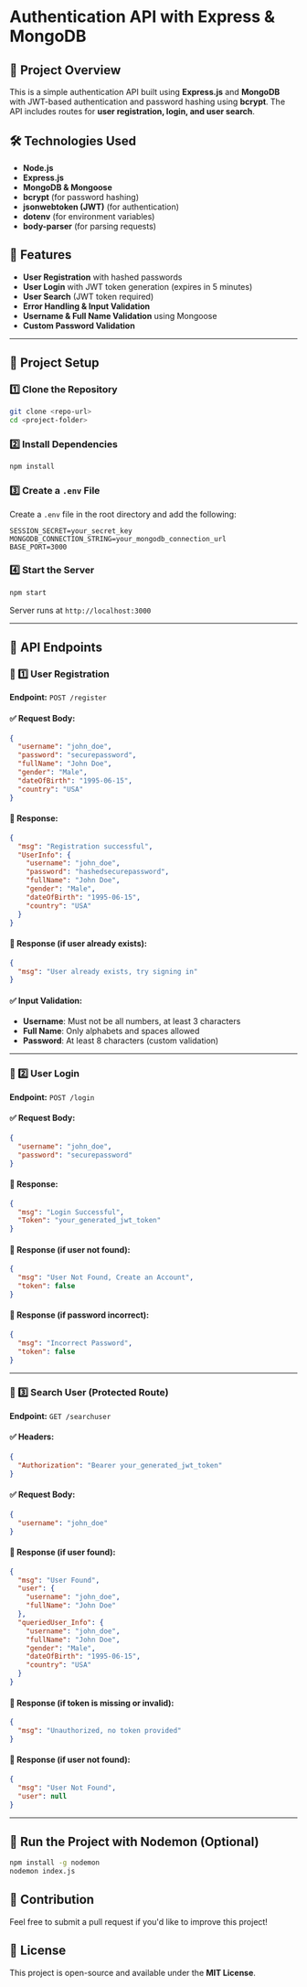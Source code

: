 # Authentication API with Express & MongoDB

## 📌 Project Overview

This is a simple authentication API built using **Express.js** and **MongoDB** with JWT-based authentication and password hashing using **bcrypt**. The API includes routes for **user registration, login, and user search**.

## 🛠️ Technologies Used

- **Node.js**
- **Express.js**
- **MongoDB & Mongoose**
- **bcrypt** (for password hashing)
- **jsonwebtoken (JWT)** (for authentication)
- **dotenv** (for environment variables)
- **body-parser** (for parsing requests)

## 🚀 Features

- **User Registration** with hashed passwords
- **User Login** with JWT token generation (expires in 5 minutes)
- **User Search** (JWT token required)
- **Error Handling & Input Validation**
- **Username & Full Name Validation** using Mongoose
- **Custom Password Validation**

---

## 📂 Project Setup

### 1️⃣ Clone the Repository

```sh
git clone <repo-url>
cd <project-folder>
```

### 2️⃣ Install Dependencies

```sh
npm install
```

### 3️⃣ Create a `.env` File

Create a `.env` file in the root directory and add the following:

```env
SESSION_SECRET=your_secret_key
MONGODB_CONNECTION_STRING=your_mongodb_connection_url
BASE_PORT=3000
```

### 4️⃣ Start the Server

```sh
npm start
```

Server runs at `http://localhost:3000`

---

## 📌 API Endpoints

### 🔹 1️⃣ **User Registration**

**Endpoint:** `POST /register`

#### ✅ Request Body:

```json
{
  "username": "john_doe",
  "password": "securepassword",
  "fullName": "John Doe",
  "gender": "Male",
  "dateOfBirth": "1995-06-15",
  "country": "USA"
}
```

#### 📌 Response:

```json
{
  "msg": "Registration successful",
  "UserInfo": {
    "username": "john_doe",
    "password": "hashedsecurepassword",
    "fullName": "John Doe",
    "gender": "Male",
    "dateOfBirth": "1995-06-15",
    "country": "USA"
  }
}
```

#### 🚫 Response (if user already exists):

```json
{
  "msg": "User already exists, try signing in"
}
```

#### ✅ Input Validation:

- **Username**: Must not be all numbers, at least 3 characters
- **Full Name**: Only alphabets and spaces allowed
- **Password**: At least 8 characters (custom validation)

---

### 🔹 2️⃣ **User Login**

**Endpoint:** `POST /login`

#### ✅ Request Body:

```json
{
  "username": "john_doe",
  "password": "securepassword"
}
```

#### 📌 Response:

```json
{
  "msg": "Login Successful",
  "Token": "your_generated_jwt_token"
}
```

#### 🚫 Response (if user not found):

```json
{
  "msg": "User Not Found, Create an Account",
  "token": false
}
```

#### 🚫 Response (if password incorrect):

```json
{
  "msg": "Incorrect Password",
  "token": false
}
```

---

### 🔹 3️⃣ **Search User (Protected Route)**

**Endpoint:** `GET /searchuser`

#### ✅ Headers:

```json
{
  "Authorization": "Bearer your_generated_jwt_token"
}
```

#### ✅ Request Body:

```json
{
  "username": "john_doe"
}
```

#### 📌 Response (if user found):

```json
{
  "msg": "User Found",
  "user": {
    "username": "john_doe",
    "fullName": "John Doe"
  },
  "queriedUser_Info": {
    "username": "john_doe",
    "fullName": "John Doe",
    "gender": "Male",
    "dateOfBirth": "1995-06-15",
    "country": "USA"
  }
}
```

#### 🚫 Response (if token is missing or invalid):

```json
{
  "msg": "Unauthorized, no token provided"
}
```

#### 🚫 Response (if user not found):

```json
{
  "msg": "User Not Found",
  "user": null
}
```

---

## 📌 Run the Project with Nodemon (Optional)

```sh
npm install -g nodemon
nodemon index.js
```

## 🌟 Contribution

Feel free to submit a pull request if you'd like to improve this project!

## 📜 License

This project is open-source and available under the **MIT License**.

